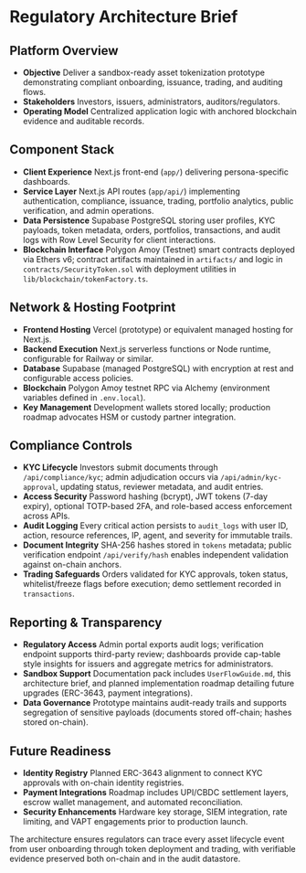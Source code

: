 # Regulatory Architecture Brief

## Platform Overview
- **Objective** Deliver a sandbox-ready asset tokenization prototype demonstrating compliant onboarding, issuance, trading, and auditing flows.
- **Stakeholders** Investors, issuers, administrators, auditors/regulators.
- **Operating Model** Centralized application logic with anchored blockchain evidence and auditable records.

## Component Stack
- **Client Experience** Next.js front-end (`app/`) delivering persona-specific dashboards.
- **Service Layer** Next.js API routes (`app/api/`) implementing authentication, compliance, issuance, trading, portfolio analytics, public verification, and admin operations.
- **Data Persistence** Supabase PostgreSQL storing user profiles, KYC payloads, token metadata, orders, portfolios, transactions, and audit logs with Row Level Security for client interactions.
- **Blockchain Interface** Polygon Amoy (Testnet) smart contracts deployed via Ethers v6; contract artifacts maintained in `artifacts/` and logic in `contracts/SecurityToken.sol` with deployment utilities in `lib/blockchain/tokenFactory.ts`.

## Network & Hosting Footprint
- **Frontend Hosting** Vercel (prototype) or equivalent managed hosting for Next.js.
- **Backend Execution** Next.js serverless functions or Node runtime, configurable for Railway or similar.
- **Database** Supabase (managed PostgreSQL) with encryption at rest and configurable access policies.
- **Blockchain** Polygon Amoy testnet RPC via Alchemy (environment variables defined in `.env.local`).
- **Key Management** Development wallets stored locally; production roadmap advocates HSM or custody partner integration.

## Compliance Controls
- **KYC Lifecycle** Investors submit documents through `/api/compliance/kyc`; admin adjudication occurs via `/api/admin/kyc-approval`, updating status, reviewer metadata, and audit entries.
- **Access Security** Password hashing (bcrypt), JWT tokens (7-day expiry), optional TOTP-based 2FA, and role-based access enforcement across APIs.
- **Audit Logging** Every critical action persists to `audit_logs` with user ID, action, resource references, IP, agent, and severity for immutable trails.
- **Document Integrity** SHA-256 hashes stored in `tokens` metadata; public verification endpoint `/api/verify/hash` enables independent validation against on-chain anchors.
- **Trading Safeguards** Orders validated for KYC approvals, token status, whitelist/freeze flags before execution; demo settlement recorded in `transactions`.

## Reporting & Transparency
- **Regulatory Access** Admin portal exports audit logs; verification endpoint supports third-party review; dashboards provide cap-table style insights for issuers and aggregate metrics for administrators.
- **Sandbox Support** Documentation pack includes `UserFlowGuide.md`, this architecture brief, and planned implementation roadmap detailing future upgrades (ERC-3643, payment integrations).
- **Data Governance** Prototype maintains audit-ready trails and supports segregation of sensitive payloads (documents stored off-chain; hashes stored on-chain).

## Future Readiness
- **Identity Registry** Planned ERC-3643 alignment to connect KYC approvals with on-chain identity registries.
- **Payment Integrations** Roadmap includes UPI/CBDC settlement layers, escrow wallet management, and automated reconciliation.
- **Security Enhancements** Hardware key storage, SIEM integration, rate limiting, and VAPT engagements prior to production launch.

The architecture ensures regulators can trace every asset lifecycle event from user onboarding through token deployment and trading, with verifiable evidence preserved both on-chain and in the audit datastore.
